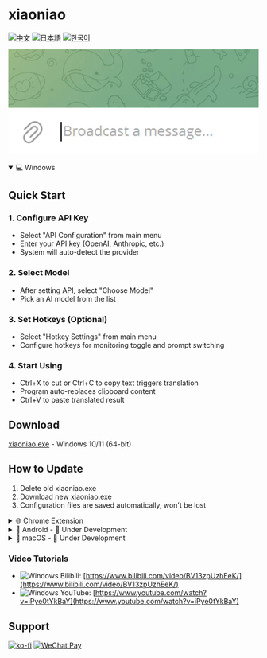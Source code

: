 # xiaoniao

[![中文](https://img.shields.io/badge/lang-中文-red)](README_ZH.md)
[![日本語](https://img.shields.io/badge/lang-日本語-blue)](README_JP.md)
[![한국어](https://img.shields.io/badge/lang-한국어-green)](README_KR.md)

![Demo](windows/assets/demo.gif)

<details open>
<summary>💻 Windows</summary>

## Quick Start

### 1. Configure API Key

- Select "API Configuration" from main menu
- Enter your API key (OpenAI, Anthropic, etc.)
- System will auto-detect the provider

### 2. Select Model

- After setting API, select "Choose Model"
- Pick an AI model from the list

### 3. Set Hotkeys (Optional)

- Select "Hotkey Settings" from main menu
- Configure hotkeys for monitoring toggle and prompt switching

### 4. Start Using

- Ctrl+X to cut or Ctrl+C to copy text triggers translation
- Program auto-replaces clipboard content
- Ctrl+V to paste translated result

## Download

[xiaoniao.exe](https://github.com/kaminoguo/xiaoniao/releases/latest) - Windows 10/11 (64-bit)

## How to Update

1. Delete old xiaoniao.exe
2. Download new xiaoniao.exe
3. Configuration files are saved automatically, won't be lost

</details>

<details>
<summary>🌐 Chrome Extension</summary>

## Quick Start

### 1. Install Extension

- Install from Chrome Web Store (Coming Soon)
- Or load manually: Open `chrome://extensions`, enable Developer Mode, load `chrome/` folder

### 2. Configure Translation Mode

- Select translation mode from popup
- Built-in AI: Free, private, on-device (Gemini Nano)
- Gemini API: Enter your API key for higher accuracy
- Free Try: Use our gift key (limited quota)

### 3. Set Translation Style (Optional)

- Click "Translation Style" in popup
- Choose from presets or create custom styles
- Example: "Translate to casual Japanese with kaomoji"

### 4. Start Using

- Copy any text (Ctrl+C)
- Extension auto-translates and updates clipboard
- Paste anywhere (Ctrl+V)

## Download

Chrome Web Store: Coming Soon | [Source Code](https://github.com/kaminoguo/xiaoniao/tree/main/chrome)

## Browser Requirements

Chrome 127+ (for Built-in AI mode)

</details>

<details>
<summary>📱 Android - 🚧 Under Development</summary>

Stay tuned for updates!

</details>

<details>
<summary>🍎 macOS - 🚧 Under Development</summary>

Stay tuned for updates!

</details>

### Video Tutorials

- ![Windows](https://img.shields.io/badge/Windows-0078D4?logo=windows&logoColor=white) Bilibili: [https://www.bilibili.com/video/BV13zpUzhEeK/](https://www.bilibili.com/video/BV13zpUzhEeK/)
- ![Windows](https://img.shields.io/badge/Windows-0078D4?logo=windows&logoColor=white) YouTube: [https://www.youtube.com/watch?v=iPye0tYkBaY](https://www.youtube.com/watch?v=iPye0tYkBaY)

## Support

[![ko-fi](https://ko-fi.com/img/githubbutton_sm.svg)](https://ko-fi.com/gogogod)
[![WeChat Pay](https://img.shields.io/badge/WeChat-Pay-09B83E?logo=wechat)](windows/assets/wechat-pay.jpg)
